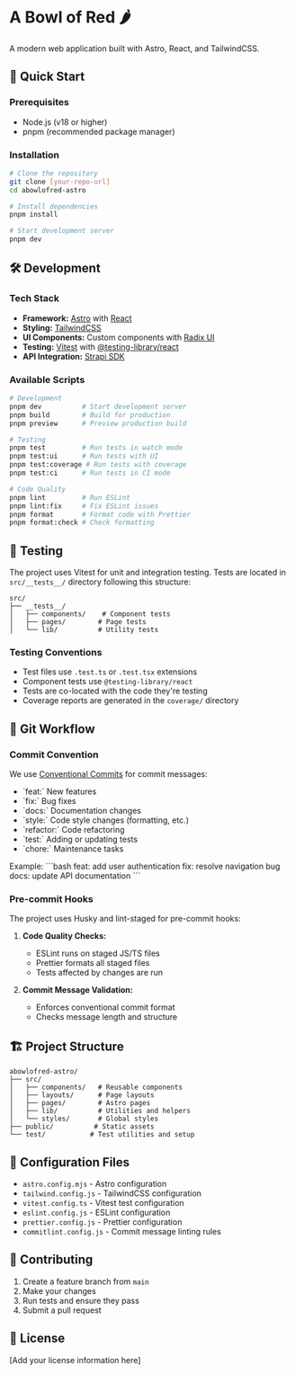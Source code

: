 # A Bowl of Red 🌶️

A modern web application built with Astro, React, and TailwindCSS.

## 🚀 Quick Start

### Prerequisites

- Node.js (v18 or higher)
- pnpm (recommended package manager)

### Installation

```bash
# Clone the repository
git clone [your-repo-url]
cd abowlofred-astro

# Install dependencies
pnpm install

# Start development server
pnpm dev
```

## 🛠️ Development

### Tech Stack

- **Framework:** [Astro](https://astro.build/) with [React](https://reactjs.org/)
- **Styling:** [TailwindCSS](https://tailwindcss.com/)
- **UI Components:** Custom components with [Radix UI](https://www.radix-ui.com/)
- **Testing:** [Vitest](https://vitest.dev/) with [@testing-library/react](https://testing-library.com/docs/react-testing-library/intro/)
- **API Integration:** [Strapi SDK](https://docs.strapi.io/dev-docs/api/sdk)

### Available Scripts

```bash
# Development
pnpm dev          # Start development server
pnpm build        # Build for production
pnpm preview      # Preview production build

# Testing
pnpm test         # Run tests in watch mode
pnpm test:ui      # Run tests with UI
pnpm test:coverage # Run tests with coverage
pnpm test:ci      # Run tests in CI mode

# Code Quality
pnpm lint         # Run ESLint
pnpm lint:fix     # Fix ESLint issues
pnpm format       # Format code with Prettier
pnpm format:check # Check formatting
```

## 🧪 Testing

The project uses Vitest for unit and integration testing. Tests are located in `src/__tests__/` directory following this structure:

```
src/
├── __tests__/
│   ├── components/    # Component tests
│   ├── pages/        # Page tests
│   └── lib/          # Utility tests
```

### Testing Conventions

- Test files use `.test.ts` or `.test.tsx` extensions
- Component tests use `@testing-library/react`
- Tests are co-located with the code they're testing
- Coverage reports are generated in the `coverage/` directory

## 📝 Git Workflow

### Commit Convention

We use [Conventional Commits](https://www.conventionalcommits.org/) for commit messages:

- \`feat:\` New features
- \`fix:\` Bug fixes
- \`docs:\` Documentation changes
- \`style:\` Code style changes (formatting, etc.)
- \`refactor:\` Code refactoring
- \`test:\` Adding or updating tests
- \`chore:\` Maintenance tasks

Example:
\`\`\`bash
feat: add user authentication
fix: resolve navigation bug
docs: update API documentation
\`\`\`

### Pre-commit Hooks

The project uses Husky and lint-staged for pre-commit hooks:

1. **Code Quality Checks:**

   - ESLint runs on staged JS/TS files
   - Prettier formats all staged files
   - Tests affected by changes are run

2. **Commit Message Validation:**
   - Enforces conventional commit format
   - Checks message length and structure

## 🏗️ Project Structure

```
abowlofred-astro/
├── src/
│   ├── components/   # Reusable components
│   ├── layouts/      # Page layouts
│   ├── pages/        # Astro pages
│   ├── lib/          # Utilities and helpers
│   └── styles/       # Global styles
├── public/          # Static assets
└── test/           # Test utilities and setup
```

## 🔧 Configuration Files

- `astro.config.mjs` - Astro configuration
- `tailwind.config.js` - TailwindCSS configuration
- `vitest.config.ts` - Vitest test configuration
- `eslint.config.js` - ESLint configuration
- `prettier.config.js` - Prettier configuration
- `commitlint.config.js` - Commit message linting rules

## 🤝 Contributing

1. Create a feature branch from `main`
2. Make your changes
3. Run tests and ensure they pass
4. Submit a pull request

## 📄 License

[Add your license information here]
